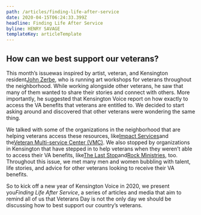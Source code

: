 ```yaml
---
path: /articles/finding-life-after-service
date: 2020-04-15T06:24:33.399Z
headline: Finding Life After Service
byline: HENRY SAVAGE
templateKey: articleTemplate
---
```

## How can we best support our veterans?

This month’s issuewas inspired by artist, veteran, and Kensington resident[John Zerbe](https://www.instagram.com/jczerbe89/), who is running art workshops for veterans throughout the neighborhood. While working alongside other veterans, he saw that many of them wanted to share their stories and connect with others. More importantly, he suggested that Kensington Voice report on how exactly to access the VA benefits that veterans are entitled to. We decided to start asking around and discovered that other veterans were wondering the same thing.

We talked with some of the organizations in the neighborhood that are helping veterans access these resources, like[Impact Services](http://www.impactservices.org/)and the[Veteran Multi-service Center (VMC)](https://vmcenter.org/). We also stopped by organizations in Kensington that have stepped in to help veterans when they weren’t able to access their VA benefits, like[The Last Stop](https://www.facebook.com/laststopclub/)and[Rock Ministries](https://www.therockphilly.org/), too. Throughout this issue, we met many men and women bubbling with talent, life stories, and advice for other veterans looking to receive their VA benefits.

So to kick off a new year of Kensington Voice in 2020, we present you*Finding Life After Service*, a series of articles and media that aim to remind all of us that Veterans Day is not the only day we should be discussing how to best support our country’s veterans.